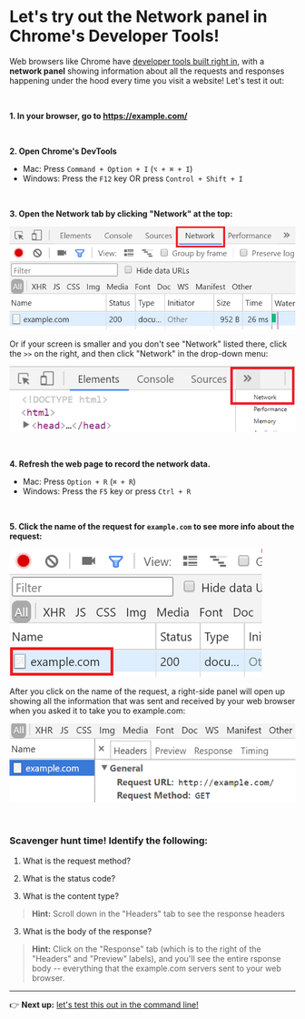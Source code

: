 # Let's try out the Network panel in Chrome's Developer Tools!

Web browsers like Chrome have [developer tools built right in](https://developer.chrome.com/devtools), with a **network panel** showing information about all the requests and responses happening under the hood every time you visit a website! Let's test it out:

<br/>

**1. In your browser, go to https://example.com/**

<br/>

**2. Open Chrome's DevTools**
  - Mac: Press `Command + Option + I` (`⌥ + ⌘ + I`)
  - Windows: Press the `F12` key OR press `Control + Shift + I`

<br/>

**3. Open the Network tab by clicking "Network" at the top:**

![Chrome Network panel](https://github.com/LearningNerd/intro-apis-workshop/blob/master/images/chrome-network-panel.png)

Or if your screen is smaller and you don't see "Network" listed there, click the `>>` on the right, and then click "Network" in the drop-down menu:

![Chrome Network panel from drop-down menu](https://github.com/LearningNerd/intro-apis-workshop/blob/master/images/chrome-network-panel2.png)

<br/>

**4. Refresh the web page to record the network data.**

  - Mac: Press `Option + R` (`⌘ + R`)
  - Windows: Press the `F5` key or press `Ctrl + R`

<br/>

**5. Click the name of the request for `example.com` to see more info about the request:**

![Example request in Chrome Network panel](https://github.com/LearningNerd/intro-apis-workshop/blob/master/images/chrome-network-panel-examplecom.png)

After you click on the name of the request, a right-side panel will open up showing all the information that was sent and received by your web browser when you asked it to take you to example.com:

![Response tab in Network panel](https://github.com/LearningNerd/intro-apis-workshop/blob/master/images/chrome-network-panel-response.png)

<br/>

### Scavenger hunt time! Identify the following:

  1. What is the request method?
  
  2. What is the status code?
  
  3. What is the content type?
  
  > **Hint:** Scroll down in the "Headers" tab to see the response headers
  
  3. What is the body of the response?
  
  > **Hint:** Click on the "Response" tab (which is to the right of the "Headers" and "Preview" labels), and you'll see the entire rsponse body -- everything that the example.com servers sent to your web browser.
  

<hr/>

:point_right: **Next up:** [let's test this out in the command line!](https://github.com/LearningNerd/intro-apis-workshop/edit/master/curl-intro.md)
